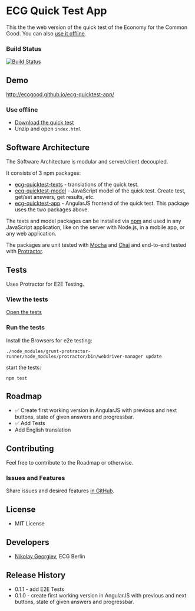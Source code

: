 ECG Quick Test App
==================

This the the web version of the quick test of the Economy for the Common Good. You can also [use it offline](#use-offline).

### Build Status
[![Build Status](https://travis-ci.org/ecogood/ecg-quicktest-app.svg?branch=master)](https://travis-ci.org/ecogood/ecg-quicktest-app)

## Demo

http://ecogood.github.io/ecg-quicktest-app/

### Use offline

* [Download the quick test](https://github.com/ecogood/ecg-quicktest-app/archive/gh-pages.zip)
* Unzip and open ``index.html``

## Software Architecture

The Software Architecture is modular and server/client decoupled. 

It consists of 3 npm packages:

- [ecg-quicktest-texts](https://github.com/ecogood/ecg-quicktest-texts) - translations of the quick test.
- [ecg-quicktest-model](https://github.com/ecogood/ecg-quicktest-model) - JavaScript model of the quick test. Create test, get/set answers, get results, etc.
- [ecg-quicktest-app](https://github.com/ecogood/ecg-quicktest-app) - AngularJS frontend of the quick test. This package uses the two packages above.

The texts and model packages can be installed via [npm](https://www.npmjs.org/search?q=ecg%20quicktest) 
and used in any JavaScript application, like on the server with Node.js, in a mobile app, or any web application. 

The packages are unit tested with [Mocha](http://visionmedia.github.io/mocha/) and [Chai](http://chaijs.com/) 
and end-to-end tested with [Protractor](http://angular.github.io/protractor/).

## Tests

Uses Protractor for E2E Testing.

### View the tests

[Open the tests](test/e2e/spec/quicktest-process.spec.js)

### Run the tests

Install the Browsers for e2e testing:

``./node_modules/grunt-protractor-runner/node_modules/protractor/bin/webdriver-manager update``

start the tests:

``npm test``

## Roadmap

* :white_check_mark: Create first working version in AngularJS with previous and next buttons, state of given answers and progressbar.
* :white_check_mark: Add Tests
* Add English translation

## Contributing

Feel free to contribute to the Roadmap or otherwise.

### Issues and Features

Share issues and desired features [in GitHub](https://github.com/ecogood/ecg-quicktest-app/issues).

## License

* MIT License

## Developers

* [Nikolay Georgiev](http://nikolay-georgiev.net/), ECG Berlin

## Release History

* 0.1.1 - add E2E Tests
* 0.1.0 - create first working version in AngularJS with previous and next buttons, state of given answers and progressbar.
